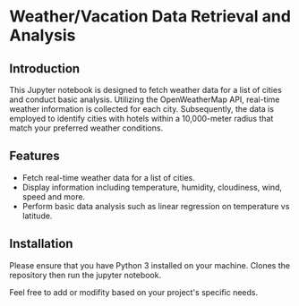 # Weather/Vacation Data Retrieval and Analysis

## Introduction
This Jupyter notebook is designed to fetch weather data for a list of cities and conduct basic analysis. Utilizing the OpenWeatherMap API, real-time weather information is collected for each city. Subsequently, the data is employed to identify cities with hotels within a 10,000-meter radius that match your preferred weather conditions.

## Features
- Fetch real-time weather data for a list of cities.
- Display information including temperature, humidity, cloudiness, wind, speed and more.
- Perform basic data analysis such as linear regression on temperature vs latitude.

## Installation
Please ensure that you have Python 3 installed on your machine. Clones the repository then run the jupyter notebook. 



Feel free to add or modifity based on your project's specific needs. 



